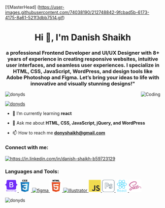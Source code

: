 
[![MasterHead] (https://user-images.githubusercontent.com/74038190/212748842-9fcbad5b-6173-4175-8a61-521f3dbb7514.gif)
<h1 align="center">Hi 👋, I'm Danish Shaikh</h1>
<h3 align="center">a professional Frontend Developer and UI/UX Designer with 8+ years of experience in creating responsive websites, intuitive user interfaces, and seamless user experiences. I specialize in HTML, CSS, JavaScript, WordPress, and design tools like Adobe Photoshop and Figma. Let’s bring your ideas to life with innovative and visually stunning designs!"</h3>
<img align="right" alt="Coding" src="https://cdn.dribbble.com/users/1162077/screenshots/3848914/programmer.gif" style="max-width: 100%;  width="400" display: inline-block;" data-target="animated-image.originalImage">

<p align="left"> <img src="https://komarev.com/ghpvc/?username=donyds&label=Profile%20views&color=0e75b6&style=flat" alt="donyds" /> </p>

<p align="left"> <a href="https://github.com/ryo-ma/github-profile-trophy"><img src="https://github-profile-trophy.vercel.app/?username=donyds" alt="donyds" /></a> </p>

- 🌱 I’m currently learning **react**

- 💬 Ask me about **HTML, CSS, JavaScript, jQuery, and WordPress**

- 📫 How to reach me **donyshaikh@gmail.com**

<h3 align="left">Connect with me:</h3>
<p align="left">
<a href="https://linkedin.com/in/https://in.linkedin.com/in/danish-shaikh-b59723129" target="blank"><img align="center" src="https://raw.githubusercontent.com/rahuldkjain/github-profile-readme-generator/master/src/images/icons/Social/linked-in-alt.svg" alt="https://in.linkedin.com/in/danish-shaikh-b59723129" height="30" width="40" /></a>
</p>

<h3 align="left">Languages and Tools:</h3>
<p align="left"> <a href="https://getbootstrap.com" target="_blank" rel="noreferrer"> <img src="https://raw.githubusercontent.com/devicons/devicon/master/icons/bootstrap/bootstrap-plain-wordmark.svg" alt="bootstrap" width="40" height="40"/> </a> <a href="https://www.w3schools.com/css/" target="_blank" rel="noreferrer"> <img src="https://raw.githubusercontent.com/devicons/devicon/master/icons/css3/css3-original-wordmark.svg" alt="css3" width="40" height="40"/> </a> <a href="https://www.figma.com/" target="_blank" rel="noreferrer"> <img src="https://www.vectorlogo.zone/logos/figma/figma-icon.svg" alt="figma" width="40" height="40"/> </a> <a href="https://www.w3.org/html/" target="_blank" rel="noreferrer"> <img src="https://raw.githubusercontent.com/devicons/devicon/master/icons/html5/html5-original-wordmark.svg" alt="html5" width="40" height="40"/> </a> <a href="https://www.adobe.com/in/products/illustrator.html" target="_blank" rel="noreferrer"> <img src="https://www.vectorlogo.zone/logos/adobe_illustrator/adobe_illustrator-icon.svg" alt="illustrator" width="40" height="40"/> </a> <a href="https://developer.mozilla.org/en-US/docs/Web/JavaScript" target="_blank" rel="noreferrer"> <img src="https://raw.githubusercontent.com/devicons/devicon/master/icons/javascript/javascript-original.svg" alt="javascript" width="40" height="40"/> </a> <a href="https://www.photoshop.com/en" target="_blank" rel="noreferrer"> <img src="https://raw.githubusercontent.com/devicons/devicon/master/icons/photoshop/photoshop-line.svg" alt="photoshop" width="40" height="40"/> </a> <a href="https://reactjs.org/" target="_blank" rel="noreferrer"> <img src="https://raw.githubusercontent.com/devicons/devicon/master/icons/react/react-original-wordmark.svg" alt="react" width="40" height="40"/> </a> <a href="https://sass-lang.com" target="_blank" rel="noreferrer"> <img src="https://raw.githubusercontent.com/devicons/devicon/master/icons/sass/sass-original.svg" alt="sass" width="40" height="40"/> </a> </p>

<p><img align="center" src="https://github-readme-stats.vercel.app/api/top-langs?username=donyds&show_icons=true&locale=en&layout=compact" alt="donyds" /></p>
